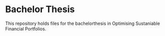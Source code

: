 # Bachelor Thesis

This repository holds files for the bachelorthesis in Optimising Sustaniable Financial Portfolios.
